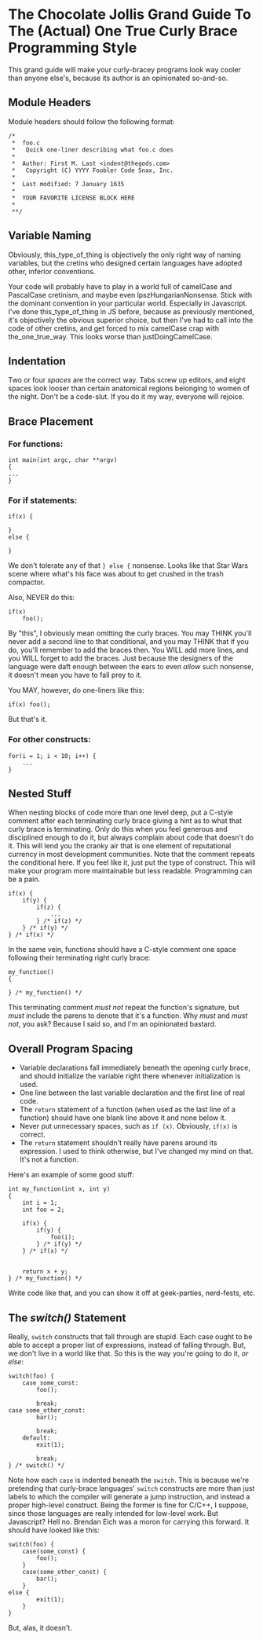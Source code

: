 # The Chocolate Jollis Grand Guide To The (Actual) One True Curly Brace Programming Style

This grand guide will make your curly-bracey programs look way cooler than anyone else's, because its author is an opinionated so-and-so.

## Module Headers

Module headers should follow the following format:

    /*
     *  foo.c
     *   Quick one-liner describing what foo.c does
     *
     *  Author: First M. Last <indent@thegods.com>
     *   Copyright (C) YYYY Foobler Code Snax, Inc.
     *
     *  Last modified: 7 January 1635
     *
     *  YOUR FAVORITE LICENSE BLOCK HERE
     *
     **/

## Variable Naming

Obviously, this_type_of_thing is objectively the only right way of naming variables, but the cretins who designed certain languages have adopted other, inferior conventions.

Your code will probably have to play in a world full of camelCase and PascalCase cretinism, and maybe even lpszHungarianNonsense. Stick with the dominant convention in your particular world. Especially in Javascript. I've done this_type_of_thing in JS before, because as previously mentioned, it's objectively the obvious superior choice, but then I've had to call into the code of other cretins, and get forced to mix camelCase crap with the_one_true_way. This looks worse than justDoingCamelCase.

## Indentation

Two or four *spaces* are the correct way. Tabs screw up editors, and eight spaces look looser than certain anatomical regions belonging to women of the night. Don't be a code-slut. If you do it my way, everyone will rejoice.

## Brace Placement

### For functions:

    int main(int argc, char **argv)
    {
	...
    }

### For if statements:

    if(x) {

    }
    else {

    }

We don't tolerate any of that `} else {` nonsense. Looks like that Star Wars scene where what's his face was about to get crushed in the trash compactor.

Also, NEVER do this:

    if(x)
        foo();


By "this", I obviously mean omitting the curly braces. You may THINK you'll never add a second line to that conditional, and you may THINK that if you do, you'll remember to add the braces then. You WILL add more lines, and you WILL forget to add the braces. Just because the designers of the language were daft enough between the ears to even *allow* such nonsense, it doesn't mean you have to fall prey to it.

You MAY, however, do one-liners like this:

    if(x) foo();

But that's it.

### For other constructs:

    for(i = 1; i < 10; i++) {
        ...
    }

## Nested Stuff

When nesting blocks of code more than one level deep, put a C-style comment after each terminating curly brace giving a hint as to what that curly brace is terminating. Only do this when you feel generous and disciplined enough to do it, but always complain about code that doesn't do it. This will lend you the cranky air that is one element of reputational currency in most development communities. Note that the comment repeats the conditional here. If you feel like it, just put the type of construct. This will make your program more maintainable but less readable. Programming can be a pain.

    if(x) {
        if(y) {
            if(z) {
                ...
            } /* if(z) */
        } /* if(y) */
    } /* if(x) */

In the same vein, functions should have a C-style comment one space following their terminating right curly brace:

    my_function()
    {

    } /* my_function() */

This terminating comment *must not* repeat the function's signature, but *must* include the parens to denote that it's a function. Why *must* and *must not*, you ask? Because I said so, and I'm an opinionated bastard. 
    
## Overall Program Spacing

* Variable declarations fall immediately beneath the opening curly brace, and should initialize the variable right there whenever initialization is used.
* One line between the last variable declaration and the first line of real code.
* The `return` statement of a function (when used as the last line of a function) should have one blank line above it and none below it.
* Never put unnecessary spaces, such as `if (x)`. Obviously, `if(x)` is correct.
* The `return` statement shouldn't really have parens around its expression. I used to think otherwise, but I've changed my mind on that. It's not a function.

Here's an example of some good stuff:


    int my_function(int x, int y)
    {
        int i = 1;
        int foo = 2;
        
        if(x) {
            if(y) {
                foo(i);
            } /* if(y) */
        } /* if(x) */    
        
        
        return x + y;
    } /* my_function() */


Write code like that, and you can show it off at geek-parties, nerd-fests, etc.


## The *switch()* Statement

Really, `switch` constructs that fall through are stupid. Each case ought to be able to accept a proper list of expressions, instead of falling through. But, we don't live in a world like that. So this is the way you're going to do it, *or else*:

    switch(foo) {
        case some_const:
            foo();

            break;
	case some_other_const:
            bar();

            break;	    
        default:
            exit(1);

            break;
    } /* switch() */	    

Note how each `case` is indented beneath the `switch`. This is because we're pretending that curly-brace languages' `switch` constructs are more than just labels to which the compiler will generate a jump instruction, and instead a proper high-level construct. Being the former is fine for C/C++, I suppose, since those languages are really intended for low-level work. But Javascript? Hell no. Brendan Eich was a moron for carrying this forward. It should have looked like this:

    switch(foo) {
        case(some_const) {
            foo();			
        }
        case(some_other_const) {
            bar();
        }	
	else {
            exit(1);
        }
    }

But, alas, it doesn't.